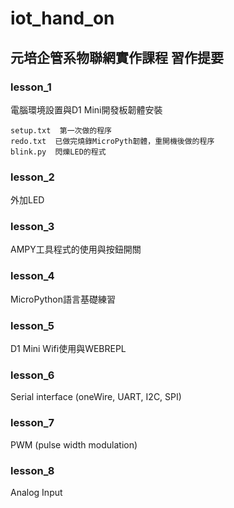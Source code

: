 # iot_hand_on

## 元培企管系物聯網實作課程  習作提要

### lesson_1
	
電腦環境設置與D1 Mini開發板韌體安裝
```
setup.txt  第一次做的程序
redo.txt  已做完燒錄MicroPyth韌體，重開機後做的程序
blink.py  閃爍LED的程式
```

### lesson_2

外加LED

### lesson_3

AMPY工具程式的使用與按鈕開關

### lesson_4

MicroPython語言基礎練習

### lesson_5

D1 Mini Wifi使用與WEBREPL

### lesson_6

Serial interface (oneWire, UART, I2C, SPI)

### lesson_7

PWM (pulse width modulation)

### lesson_8

Analog Input



